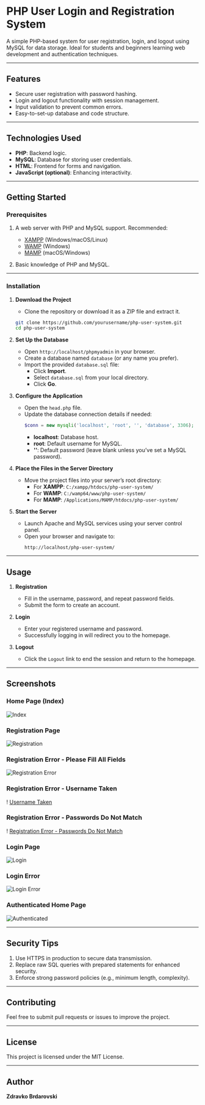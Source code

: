 
# **PHP User Login and Registration System**

A simple PHP-based system for user registration, login, and logout using MySQL for data storage. Ideal for students and beginners learning web development and authentication techniques.

---

## **Features**
- Secure user registration with password hashing.
- Login and logout functionality with session management.
- Input validation to prevent common errors.
- Easy-to-set-up database and code structure.

---

## **Technologies Used**
- **PHP**: Backend logic.
- **MySQL**: Database for storing user credentials.
- **HTML**: Frontend for forms and navigation.
- **JavaScript (optional)**: Enhancing interactivity.

---

## **Getting Started**

### **Prerequisites**
1. A web server with PHP and MySQL support. Recommended:
   - [XAMPP](https://www.apachefriends.org/) (Windows/macOS/Linux)
   - [WAMP](https://www.wampserver.com/) (Windows)
   - [MAMP](https://www.mamp.info/) (macOS/Windows)

2. Basic knowledge of PHP and MySQL.

---

### **Installation**

1. **Download the Project**
   - Clone the repository or download it as a ZIP file and extract it.

   ```bash
   git clone https://github.com/yourusername/php-user-system.git
   cd php-user-system
   ```

2. **Set Up the Database**
   - Open `http://localhost/phpmyadmin` in your browser.
   - Create a database named `database` (or any name you prefer).
   - Import the provided `database.sql` file:
     - Click **Import**.
     - Select `database.sql` from your local directory.
     - Click **Go**.

3. **Configure the Application**
   - Open the `head.php` file.
   - Update the database connection details if needed:
     ```php
     $conn = new mysqli('localhost', 'root', '', 'database', 3306);
     ```
     - **localhost**: Database host.
     - **root**: Default username for MySQL.
     - **''**: Default password (leave blank unless you’ve set a MySQL password).

4. **Place the Files in the Server Directory**
   - Move the project files into your server’s root directory:
     - For **XAMPP**: `C:/xampp/htdocs/php-user-system/`
     - For **WAMP**: `C:/wamp64/www/php-user-system/`
     - For **MAMP**: `/Applications/MAMP/htdocs/php-user-system/`

5. **Start the Server**
   - Launch Apache and MySQL services using your server control panel.
   - Open your browser and navigate to:
     ```
     http://localhost/php-user-system/
     ```

---

## **Usage**

1. **Registration**
   - Fill in the username, password, and repeat password fields.
   - Submit the form to create an account.

2. **Login**
   - Enter your registered username and password.
   - Successfully logging in will redirect you to the homepage.

3. **Logout**
   - Click the `Logout` link to end the session and return to the homepage.

---

## **Screenshots**

### Home Page (Index)
![Index](images/index.png)

### Registration Page
![Registration](images/registration.png)

### Registration Error - Please Fill All Fields
![Registration Error](images/registration_error_fill.png)

### Registration Error - Username Taken
! [Username Taken](images/registration_error_username.png)

### Registration Error - Passwords Do Not Match
! [Registration Error - Passwords Do Not Match](images/registration_error_password.png)

### Login Page
![Login](images/login.png)

### Login Error
![Login Error](images/login_error.png)

### Authenticated Home Page
![Authenticated](images/authenticated.png)

---

## **Security Tips**
1. Use HTTPS in production to secure data transmission.
2. Replace raw SQL queries with prepared statements for enhanced security.
3. Enforce strong password policies (e.g., minimum length, complexity).

---

## **Contributing**
Feel free to submit pull requests or issues to improve the project.

---

## **License**
This project is licensed under the MIT License.

---

## **Author**
**Zdravko Brdarovski**
